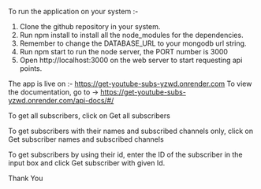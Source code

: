 To run the application on your system :-
1) Clone the github repository in your system.
2) Run npm install to install all the node_modules for the dependencies.
3) Remember to change the DATABASE_URL to your mongodb url string.
4) Run npm start to run the node server, the PORT number is 3000
5) Open http://localhost:3000 on the web server to start requesting api points.

The app is live on :- https://get-youtube-subs-yzwd.onrender.com
To view the documentation, go to -> https://get-youtube-subs-yzwd.onrender.com/api-docs/#/

To get all subscribers, click on Get all subscribers

To get subscribers with their names and subscribed channels only, click on Get subscriber names and subscribed channels

To get subscribers by using their id, enter the ID of the subscriber in the input box and click Get subscriber with given Id.

Thank You

